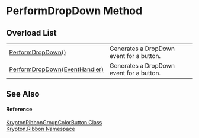 # PerformDropDown Method


## Overload List
<table>
<tr>
<td><a href="af8d5665-4d54-e14e-3133-d0293fca89b3.md">PerformDropDown()</a></td>
<td>Generates a DropDown event for a button.</td></tr>
<tr>
<td><a href="68463001-9bbe-7267-8d00-08870abb987d.md">PerformDropDown(EventHandler)</a></td>
<td>Generates a DropDown event for a button.</td></tr>
</table>

## See Also


#### Reference
<a href="bab30d37-4263-5f5f-f567-4b11a8d08430.md">KryptonRibbonGroupColorButton Class</a>  
<a href="1e9bc734-cff9-e9b8-f013-94cdac669794.md">Krypton.Ribbon Namespace</a>  
